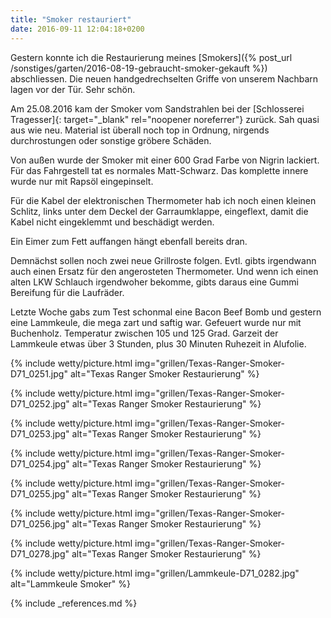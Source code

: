 ```yaml
---
title: "Smoker restauriert"
date: 2016-09-11 12:04:18+0200
---
```

Gestern konnte ich die Restaurierung meines [Smokers]({% post_url /sonstiges/garten/2016-08-19-gebraucht-smoker-gekauft %}) abschliessen. Die neuen handgedrechselten Griffe von unserem Nachbarn lagen vor der Tür. Sehr schön.

Am 25.08.2016 kam der Smoker vom Sandstrahlen bei der [Schlosserei Tragesser]{: target="_blank" rel="noopener noreferrer"} zurück. Sah quasi aus wie neu. Material ist überall noch top in Ordnung, nirgends durchrostungen oder sonstige gröbere Schäden.

Von außen wurde der Smoker mit einer 600 Grad Farbe von Nigrin lackiert. Für das Fahrgestell tat es normales Matt-Schwarz. Das komplette innere wurde nur mit Rapsöl eingepinselt. 

Für die Kabel der elektronischen Thermometer hab ich noch einen kleinen Schlitz, links unter dem Deckel der Garraumklappe, eingeflext, damit die Kabel nicht eingeklemmt und beschädigt werden.

Ein Eimer zum Fett auffangen hängt ebenfall bereits dran.

Demnächst sollen noch zwei neue Grillroste folgen. Evtl. gibts irgendwann auch einen Ersatz für den angerosteten Thermometer. Und wenn ich einen alten LKW Schlauch irgendwoher bekomme, gibts daraus eine Gummi Bereifung für die Laufräder.

Letzte Woche gabs zum Test schonmal eine Bacon Beef Bomb und gestern eine Lammkeule, die mega zart und saftig war. Gefeuert wurde nur mit Buchenholz. Temperatur zwischen 105 und 125 Grad. Garzeit der Lammkeule etwas über 3 Stunden, plus 30 Minuten Ruhezeit in Alufolie.

{% include wetty/picture.html img="grillen/Texas-Ranger-Smoker-D71_0251.jpg" alt="Texas Ranger Smoker Restaurierung" %}

{% include wetty/picture.html img="grillen/Texas-Ranger-Smoker-D71_0252.jpg" alt="Texas Ranger Smoker Restaurierung" %}

{% include wetty/picture.html img="grillen/Texas-Ranger-Smoker-D71_0253.jpg" alt="Texas Ranger Smoker Restaurierung" %}

{% include wetty/picture.html img="grillen/Texas-Ranger-Smoker-D71_0254.jpg" alt="Texas Ranger Smoker Restaurierung" %}

{% include wetty/picture.html img="grillen/Texas-Ranger-Smoker-D71_0255.jpg" alt="Texas Ranger Smoker Restaurierung" %}

{% include wetty/picture.html img="grillen/Texas-Ranger-Smoker-D71_0256.jpg" alt="Texas Ranger Smoker Restaurierung" %}

{% include wetty/picture.html img="grillen/Texas-Ranger-Smoker-D71_0278.jpg" alt="Texas Ranger Smoker Restaurierung" %}

{% include wetty/picture.html img="grillen/Lammkeule-D71_0282.jpg" alt="Lammkeule Smoker" %}


{% include _references.md %}